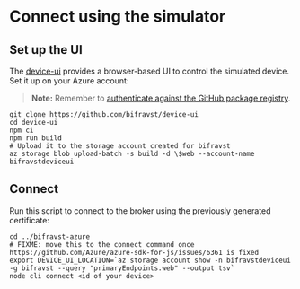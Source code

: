 # Connect using the simulator

## Set up the UI

The [device-ui](https://github.com/bifravst/device-ui) provides a browser-based
UI to control the simulated device. Set it up on your Azure account:

> **Note:** Remember to
> [authenticate against the GitHub package registry](../guides/GitHubRegistry.md).

    git clone https://github.com/bifravst/device-ui
    cd device-ui
    npm ci
    npm run build
    # Upload it to the storage account created for bifravst
    az storage blob upload-batch -s build -d \$web --account-name bifravstdeviceui

## Connect

Run this script to connect to the broker using the previously generated
certificate:

    cd ../bifravst-azure
    # FIXME: move this to the connect command once https://github.com/Azure/azure-sdk-for-js/issues/6361 is fixed
    export DEVICE_UI_LOCATION=`az storage account show -n bifravstdeviceui -g bifravst --query "primaryEndpoints.web" --output tsv`
    node cli connect <id of your device>
